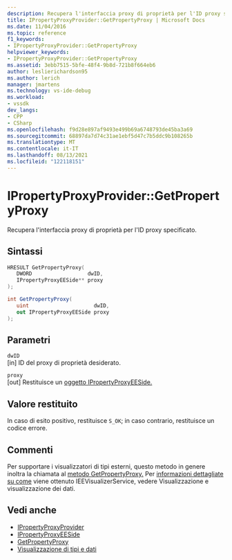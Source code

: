 ```yaml
---
description: Recupera l'interfaccia proxy di proprietà per l'ID proxy specificato.
title: IPropertyProxyProvider::GetPropertyProxy | Microsoft Docs
ms.date: 11/04/2016
ms.topic: reference
f1_keywords:
- IPropertyProxyProvider::GetPropertyProxy
helpviewer_keywords:
- IPropertyProxyProvider::GetPropertyProxy
ms.assetid: 3ebb7515-5bfe-48f4-9b8d-721b8f664eb6
author: leslierichardson95
ms.author: lerich
manager: jmartens
ms.technology: vs-ide-debug
ms.workload:
- vssdk
dev_langs:
- CPP
- CSharp
ms.openlocfilehash: f9d28e897af9493e499b69a6748793de45ba3a69
ms.sourcegitcommit: 68897da7d74c31ae1ebf5d47c7b5ddc9b108265b
ms.translationtype: MT
ms.contentlocale: it-IT
ms.lasthandoff: 08/13/2021
ms.locfileid: "122118151"
---
```

# <a name="ipropertyproxyprovidergetpropertyproxy"></a>IPropertyProxyProvider::GetPropertyProxy
Recupera l'interfaccia proxy di proprietà per l'ID proxy specificato.

## <a name="syntax"></a>Sintassi

```cpp
HRESULT GetPropertyProxy(
   DWORD                  dwID,
   IPropertyProxyEESide** proxy
);
```

```csharp
int GetPropertyProxy(
   uint                     dwID,
   out IPropertyProxyEESide proxy
);
```

## <a name="parameters"></a>Parametri
`dwID`\
[in] ID del proxy di proprietà desiderato.

`proxy`\
[out] Restituisce un [oggetto IPropertyProxyEESide.](../../../extensibility/debugger/reference/ipropertyproxyeeside.md)

## <a name="return-value"></a>Valore restituito
 In caso di esito positivo, restituisce `S_OK`; in caso contrario, restituisce un codice errore.

## <a name="remarks"></a>Commenti
 Per supportare i visualizzatori di tipi esterni, questo metodo in genere inoltra la chiamata al [metodo GetPropertyProxy.](../../../extensibility/debugger/reference/ieevisualizerservice-getpropertyproxy.md) Per [informazioni dettagliate su come](../../../extensibility/debugger/visualizing-and-viewing-data.md) viene ottenuto IEEVisualizerService, vedere Visualizzazione e visualizzazione dei dati.

## <a name="see-also"></a>Vedi anche
- [IPropertyProxyProvider](../../../extensibility/debugger/reference/ipropertyproxyprovider.md)
- [IPropertyProxyEESide](../../../extensibility/debugger/reference/ipropertyproxyeeside.md)
- [GetPropertyProxy](../../../extensibility/debugger/reference/ieevisualizerservice-getpropertyproxy.md)
- [Visualizzazione di tipi e dati](../../../extensibility/debugger/visualizing-and-viewing-data.md)
